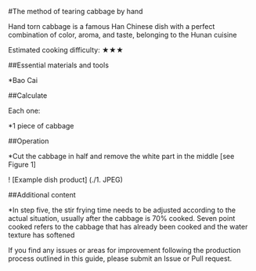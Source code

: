 #The method of tearing cabbage by hand

Hand torn cabbage is a famous Han Chinese dish with a perfect combination of color, aroma, and taste, belonging to the Hunan cuisine

Estimated cooking difficulty: ★★★

##Essential materials and tools

*Bao Cai

##Calculate

Each one:

*1 piece of cabbage

##Operation

*Cut the cabbage in half and remove the white part in the middle [see Figure 1]

! [Example dish product] (./1. JPEG)

##Additional content

*In step five, the stir frying time needs to be adjusted according to the actual situation, usually after the cabbage is 70% cooked. Seven point cooked refers to the cabbage that has already been cooked and the water texture has softened

If you find any issues or areas for improvement following the production process outlined in this guide, please submit an Issue or Pull request.